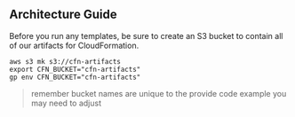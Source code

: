 ## Architecture Guide

Before you run any templates, be sure to create an S3 bucket to contain
all of our artifacts for CloudFormation.

```
aws s3 mk s3://cfn-artifacts
export CFN_BUCKET="cfn-artifacts"
gp env CFN_BUCKET="cfn-artifacts"
```

> remember bucket names are unique to the provide code example you may need to adjust

